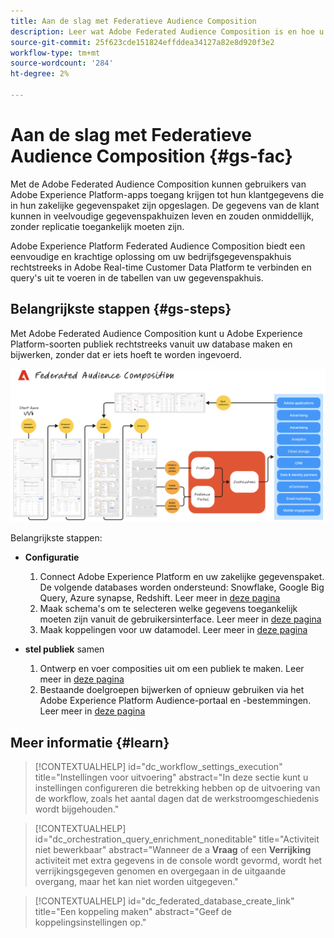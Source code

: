```yaml
---
title: Aan de slag met Federatieve Audience Composition
description: Leer wat Adobe Federated Audience Composition is en hoe u deze in Adobe Experience Platform kunt gebruiken
source-git-commit: 25f623cde151824effddea34127a82e8d920f3e2
workflow-type: tm+mt
source-wordcount: '284'
ht-degree: 2%

---
```



# Aan de slag met Federatieve Audience Composition {#gs-fac}

Met de Adobe Federated Audience Composition kunnen gebruikers van Adobe Experience Platform-apps toegang krijgen tot hun klantgegevens die in hun zakelijke gegevenspaket zijn opgeslagen. De gegevens van de klant kunnen in veelvoudige gegevenspakhuizen leven en zouden onmiddellijk, zonder replicatie toegankelijk moeten zijn.

Adobe Experience Platform Federated Audience Composition biedt een eenvoudige en krachtige oplossing om uw bedrijfsgegevenspakhuis rechtstreeks in Adobe Real-time Customer Data Platform te verbinden en query&#39;s uit te voeren in de tabellen van uw gegevenspakhuis.

## Belangrijkste stappen {#gs-steps}

Met Adobe Federated Audience Composition kunt u Adobe Experience Platform-soorten publiek rechtstreeks vanuit uw database maken en bijwerken, zonder dat er iets hoeft te worden ingevoerd.

![ diagram ](assets/FAC-diagram.png)

Belangrijkste stappen:

* **Configuratie**

   1. Connect Adobe Experience Platform en uw zakelijke gegevenspaket.
De volgende databases worden ondersteund: Snowflake, Google Big Query, Azure synapse, Redshift.
Leer meer in [ deze pagina ](../connections/federated-db.md)
   1. Maak schema&#39;s om te selecteren welke gegevens toegankelijk moeten zijn vanuit de gebruikersinterface.
Leer meer in [ deze pagina ](../customer/schemas.md)
   1. Maak koppelingen voor uw datamodel.
Leer meer in [ deze pagina ](../data-management/gs-models.md)

* **stel publiek** samen

   1. Ontwerp en voer composities uit om een publiek te maken.
Leer meer in [ deze pagina ](../compositions/gs-compositions.md)
   1. Bestaande doelgroepen bijwerken of opnieuw gebruiken via het Adobe Experience Platform Audience-portaal en -bestemmingen.
Leer meer in [ deze pagina ](../connections/destinations.md)

## Meer informatie {#learn}

<!-- Workflow + Workflow activities-->



>[!CONTEXTUALHELP]
>id="dc_workflow_settings_execution"
>title="Instellingen voor uitvoering"
>abstract="In deze sectie kunt u instellingen configureren die betrekking hebben op de uitvoering van de workflow, zoals het aantal dagen dat de werkstroomgeschiedenis wordt bijgehouden."




>[!CONTEXTUALHELP]
>id="dc_orchestration_query_enrichment_noneditable"
>title="Activiteit niet bewerkbaar"
>abstract="Wanneer de a **Vraag** of een **Verrijking** activiteit met extra gegevens in de console wordt gevormd, wordt het verrijkingsgegeven genomen en overgegaan in de uitgaande overgang, maar het kan niet worden uitgegeven."

<!-- Create a link -->

>[!CONTEXTUALHELP]
>id="dc_federated_database_create_link"
>title="Een koppeling maken"
>abstract="Geef de koppelingsinstellingen op."
